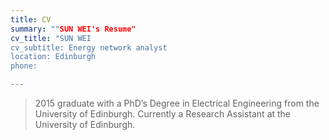 ```yaml
---
title: CV
summary: ""SUN WEI's Resume"
cv_title: "SUN WEI
cv_subtitle: Energy network analyst
location: Edinburgh
phone: 

---
```


> 2015 graduate with a PhD’s Degree in Electrical Engineering from the University of Edinburgh. Currently a Research Assistant at the University of Edinburgh.
